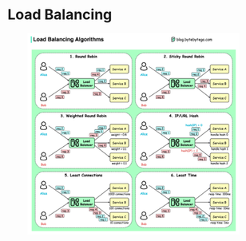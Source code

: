 # Load Balancing



<figure><img src="../.gitbook/assets/image (198).png" alt=""><figcaption></figcaption></figure>
